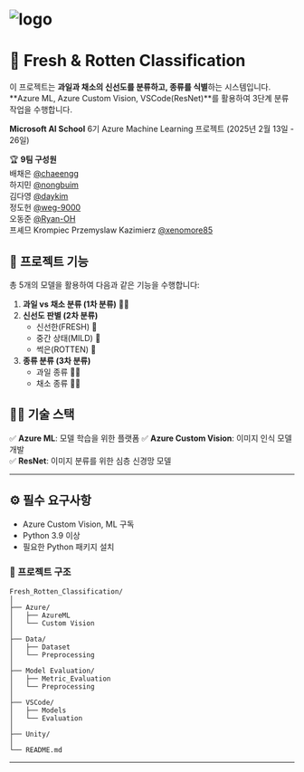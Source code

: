 # ![logo](https://github.com/user-attachments/assets/e361b831-31f6-43af-9ed3-2af9695ed695) 
# 🍏 Fresh & Rotten Classification

이 프로젝트는 **과일과 채소의 신선도를 분류하고, 종류를 식별**하는 시스템입니다. **Azure ML, Azure Custom Vision, VSCode(ResNet)**를 활용하여 3단계 분류 작업을 수행합니다.

**Microsoft AI School** 6기 Azure Machine Learning 프로젝트 (2025년 2월 13일 - 26일)

🏆 **9팀 구성원**\
배채은 [@chaeengg](https://github.com/chaeengg)\
하지민 [@nongbuim](https://github.com/nongbuim)\
김다영 [@daykim](https://github.com/daykim)\
정도헌 [@weg-9000](https://github.com/weg-9000)\
오동준 [@Ryan-OH](https://github.com/Ryan-OH)\
프셰므 Krompiec Przemyslaw Kazimierz [@xenomore85](https://github.com/xenomore85)


## 📌 프로젝트 기능 

총 5개의 모델을 활용하여 다음과 같은 기능을 수행합니다:

1. **과일 vs 채소 분류 (1차 분류)** 🍇🥦
2. **신선도 판별 (2차 분류)**
   - 신선한(FRESH) 🍏
   - 중간 상태(MILD) 🥬
   - 썩은(ROTTEN) 🍌
3. **종류 분류 (3차 분류)**
   - 과일 종류 🍓🍊
   - 채소 종류 🥕🌽


## 🧑‍💻 기술 스택
✅ **Azure ML**: 모델 학습을 위한 플랫폼
✅ **Azure Custom Vision**: 이미지 인식 모델 개발   
✅ **ResNet**: 이미지 분류를 위한 심층 신경망 모델    

---


## ⚙️ 필수 요구사항
- Azure Custom Vision, ML 구독
- Python 3.9 이상
- 필요한 Python 패키지 설치


### 🔹 프로젝트 구조
```
Fresh_Rotten_Classification/
│
├── Azure/               
│   ├── AzureML      
│   └── Custom Vision     
│
├── Data/
│   ├── Dataset     
│   └── Preprocessing       
│
├── Model Evaluation/    
│   ├── Metric_Evaluation      
│   └── Preprocessing      
│
├── VSCode/    
│   ├── Models     
│   └── Evaluation    
│
├── Unity/      
│
└── README.md    
```

---
